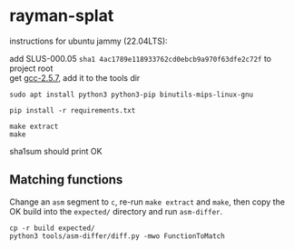 # rayman-splat

instructions for ubuntu jammy (22.04LTS):

add SLUS-000.05 `sha1 4ac1789e118933762cd0ebcb9a970f63dfe2c72f` to project root  
get [gcc-2.5.7](https://github.com/decompals/old-gcc/releases), add it to the tools dir
```
sudo apt install python3 python3-pip binutils-mips-linux-gnu

pip install -r requirements.txt

make extract
make
```
sha1sum should print OK

## Matching functions

Change an `asm` segment to `c`, re-run `make extract` and `make`, then copy the OK build into the `expected/` directory and run `asm-differ`.

```
cp -r build expected/
python3 tools/asm-differ/diff.py -mwo FunctionToMatch
```

